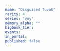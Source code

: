 ```yaml
---
name: "Disguised Tuvok"
rarity: 4
series: "voy"
memory_alpha: ""
bigbook_tier:
events:
in_portal:
published: false
---
```

